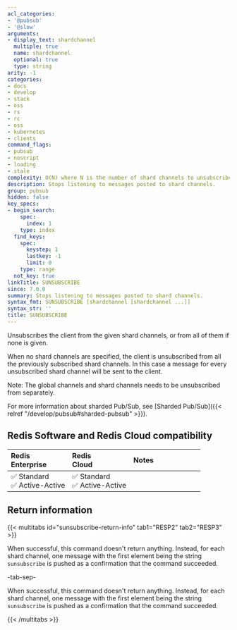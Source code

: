 ```yaml
---
acl_categories:
- '@pubsub'
- '@slow'
arguments:
- display_text: shardchannel
  multiple: true
  name: shardchannel
  optional: true
  type: string
arity: -1
categories:
- docs
- develop
- stack
- oss
- rs
- rc
- oss
- kubernetes
- clients
command_flags:
- pubsub
- noscript
- loading
- stale
complexity: O(N) where N is the number of shard channels to unsubscribe.
description: Stops listening to messages posted to shard channels.
group: pubsub
hidden: false
key_specs:
- begin_search:
    spec:
      index: 1
    type: index
  find_keys:
    spec:
      keystep: 1
      lastkey: -1
      limit: 0
    type: range
  not_key: true
linkTitle: SUNSUBSCRIBE
since: 7.0.0
summary: Stops listening to messages posted to shard channels.
syntax_fmt: SUNSUBSCRIBE [shardchannel [shardchannel ...]]
syntax_str: ''
title: SUNSUBSCRIBE
---
```

Unsubscribes the client from the given shard channels, or from all of them if none is given.

When no shard channels are specified, the client is unsubscribed from all the previously subscribed shard channels. 
In this case a message for every unsubscribed shard channel will be sent to the client. 

Note: The global channels and shard channels needs to be unsubscribed from separately.

For more information about sharded Pub/Sub, see [Sharded Pub/Sub]({{< relref "/develop/pubsub#sharded-pubsub" >}}).

## Redis Software and Redis Cloud compatibility

| Redis<br />Enterprise | Redis<br />Cloud | <span style="min-width: 9em; display: table-cell">Notes</span> |
|:----------------------|:-----------------|:------|
| <span title="Supported">&#x2705; Standard</span><br /><span title="Supported"><nobr>&#x2705; Active-Active</nobr></span> | <span title="Supported">&#x2705; Standard</span><br /><span title="Supported"><nobr>&#x2705; Active-Active</nobr></span> |  |

## Return information

{{< multitabs id="sunsubscribe-return-info" 
    tab1="RESP2" 
    tab2="RESP3" >}}

When successful, this command doesn't return anything. Instead, for each shard channel, one message with the first element being the string `sunsubscribe` is pushed as a confirmation that the command succeeded.

-tab-sep-

When successful, this command doesn't return anything. Instead, for each shard channel, one message with the first element being the string `sunsubscribe` is pushed as a confirmation that the command succeeded.

{{< /multitabs >}}

